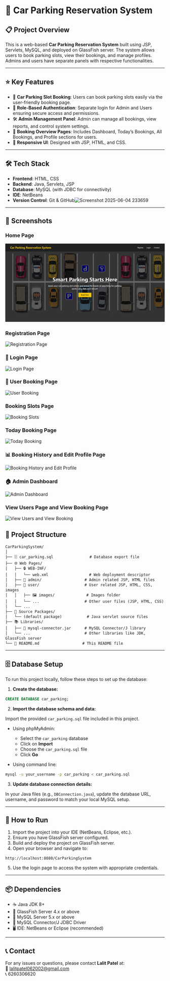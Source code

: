 
# 🚗 Car Parking Reservation System

## 📋 Project Overview
This is a web-based **Car Parking Reservation System** built using JSP, Servlets, MySQL, and deployed on GlassFish server. The system allows users to book parking slots, view their bookings, and manage profiles. Admins and users have separate panels with respective functionalities.

---

## ⭐ Key Features
- 🚗 **Car Parking Slot Booking**: Users can book parking slots easily via the user-friendly booking page.
- 🔐 **Role-Based Authentication**: Separate login for Admin and Users ensuring secure access and permissions.
- 🛠️ **Admin Management Panel**: Admin can manage all bookings, view reports, and control system settings.
- 📅 **Booking Overview Pages**: Includes Dashboard, Today’s Bookings, All Bookings, and Profile sections for users.
- 🎨 **Responsive UI**: Designed with JSP, HTML, and CSS.

---

## 🛠️ Tech Stack

- **Frontend**: HTML, CSS
- **Backend**: Java, Servlets, JSP
- **Database**: MySQL (with JDBC for connectivity)
- **IDE**: NetBeans
- **Version Control**: Git & GitHub![Screenshot 2025-06-04 233659](https://github.com/user-attachments/assets/8c21c99c-a18e-45b8-b082-95ed51caa3d5)


---
## 📸 Screenshots

###  Home Page
![Home Page](https://github.com/LalitPatel06/Car_Parking_Reservation_System/blob/607ca9159cabd160b1cd131b99f73e97c7256c87/Screenshot%202025-06-04%20233638.png)

### Registration Page
![Registration Page](https://github.com/user-attachments/assets/8c21c99c-a18e-45b8-b082-95ed51caa3d5)

### 🔐 Login Page
![Login Page](https://github.com/user-attachments/assets/382853b2-6861-46ac-badb-07bdff7f0b22)

### 📅 User Booking Page
![User Booking](https://github.com/user-attachments/assets/2caa9f34-0f9e-4463-9159-c91a936783a1)

### Booking Slots Page
![Booking Slots](https://github.com/user-attachments/assets/a25ed808-0772-4b15-aa1c-c2ea32d8cf5b)

### Today Booking Page
![Today Booking](https://github.com/user-attachments/assets/ffff6721-54d0-4e53-a711-6ef291d60ce6)


### 📊 Booking History and Edit Profile Page
![Booking History and Edit Profile](https://github.com/user-attachments/assets/52efa337-f0eb-4b9d-b96d-f8cb9c8376c3)

### 🏠 Admin Dashboard
![Admin Dashboard](https://github.com/user-attachments/assets/9b108d78-fee4-430b-84c0-6db90883e3ad)

### View Users Page and View Booking Page
![View Users and View Booking](https://github.com/user-attachments/assets/1c73acde-0a99-46c9-8712-46a52e5aeadc)



## 📁 Project Structure

```
CarParkingSystem/
│
├── 🗄️ car_parking.sql                # Database export file
├── 🌐 Web Pages/
│   ├── 🔒 WEB-INF/
│   │   └── web.xml                  # Web deployment descriptor
│   ├── 👤 admin/                   # Admin related JSP, HTML files
│   ├── 👥 user/                    # User related JSP, HTML, CSS, images
│   │   ├── 🖼️ images/              # Images folder
│   │   └── ...                    # Other user files (JSP, HTML, CSS)
│   └── ...                       
├── 📂 Source Packages/
│   └── (default package)           # Java servlet source files
├── 📚 Libraries/
│   ├── 🔌 mysql-connector.jar      # MySQL Connector/J library
│   └── ...                        # Other libraries like JDK, GlassFish server
└── 📄 README.md                   # This README file
```

---

## 🗄️ Database Setup

To run this project locally, follow these steps to set up the database:

1. **Create the database:**

```sql
CREATE DATABASE car_parking;
```

2. **Import the database schema and data:**

Import the provided `car_parking.sql` file included in this project.

- Using phpMyAdmin:  
  - Select the `car_parking` database  
  - Click on **Import**  
  - Choose the `car_parking.sql` file  
  - Click **Go**

- Using command line:

```bash
mysql -u your_username -p car_parking < car_parking.sql
```

3. **Update database connection details:**

In your Java files (e.g., `DBConnection.java`), update the database URL, username, and password to match your local MySQL setup.

---

## 🚀 How to Run

1. Import the project into your IDE (NetBeans, Eclipse, etc.).
2. Ensure you have GlassFish server configured.
3. Build and deploy the project on GlassFish server.
4. Open your browser and navigate to:

```
http://localhost:8080/CarParkingSystem
```

5. Use the login page to access the system with appropriate credentials.

---

## 📦 Dependencies

- ☕ Java JDK 8+
- 🐬 GlassFish Server 4.x or above
- 🐬 MySQL Server 5.x or above
- 🔌 MySQL Connector/J JDBC Driver
- 🖥️ IDE: NetBeans or Eclipse (recommended)

---

## 📞 Contact

For any issues or questions, please contact **Lalit Patel** at:  
📧 lalitpatel062002@gmail.com  
📞 6260306620
